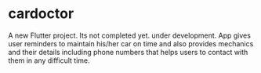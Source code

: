 # cardoctor

A new Flutter project. Its not completed yet.
under development.
App gives user reminders to maintain his/her car on time and also provides mechanics and their details including phone numbers that helps users to contact with them in any difficult time.
